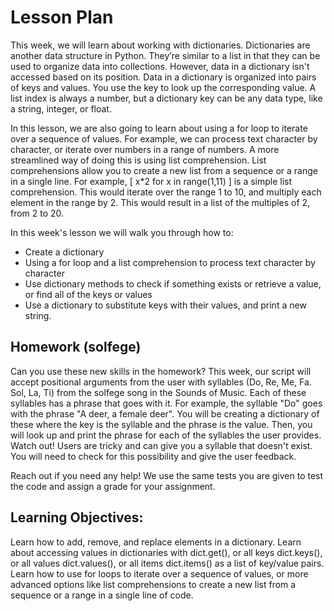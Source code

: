 # Lesson Plan

This week, we will learn about working with dictionaries. Dictionaries are another data structure in Python. They’re similar to a list in that they can be used to organize data into collections. However, data in a dictionary isn't accessed based on its position. Data in a dictionary is organized into pairs of keys and values. You use the key to look up the corresponding value. A list index is always a number, but a dictionary key can be any data type, like a string, integer, or float.

In this lesson, we are also going to learn about using a for loop to iterate over a sequence of values. For example, we can process text character by character, or iterate over numbers in a range of numbers. A more streamlined way of doing this is using list comprehension. List comprehensions allow you to create a new list from a sequence or a range in a single line. For example, [ x*2 for x in range(1,11) ] is a simple list comprehension. This would iterate over the range 1 to 10, and multiply each element in the range by 2. This would result in a list of the multiples of 2, from 2 to 20.

In this week's lesson we will walk you through how to:

* Create a dictionary
* Using a for loop and a list comprehension to process text character by character
* Use dictionary methods to check if something exists or retrieve a value, or find all of the keys or values
* Use a dictionary to substitute keys with their values, and print a new string.

## Homework (solfege)
Can you use these new skills in the homework? This week, our script will accept positional arguments from the user with syllables (Do, Re, Me, Fa. Sol, La, Ti) from the solfege song in the Sounds of Music. Each of these syllables has a phrase that goes with it. For example, the syllable "Do" goes with the phrase "A deer, a female deer". You will be creating a dictionary of these where the key is the syllable and the phrase is the value. Then, you will look up and print the phrase for each of the syllables the user provides. Watch out! Users are tricky and can give you a syllable that doesn't exist. You will need to check for this possibility and give the user feedback. 

Reach out if you need any help! We use the same tests you are given to test the code and assign a grade for your assignment.

## Learning Objectives:

Learn how to add, remove, and replace elements in a dictionary. Learn about accessing values in dictionaries with dict.get(), or all keys dict.keys(), or all values dict.values(), or all items dict.items() as a list of key/value pairs. Learn how to use for loops to iterate over a sequence of values, or more advanced options like list comprehensions to create a new list from a sequence or a range in a single line of code.